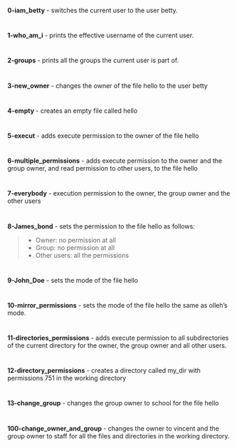 **0-iam_betty** - switches the current user to the user betty.
#
**1-who_am_i** - prints the effective username of the current user.
#
**2-groups** - prints all the groups the current user is part of.
#
**3-new_owner** - changes the owner of the file hello to the user betty
#
**4-empty** - creates an empty file called hello
#
**5-execut** - adds execute permission to the owner of the file hello
#
**6-multiple_permissions** - adds execute permission to the owner and the group owner, and read permission to other users, to the file hello
#
**7-everybody** - execution permission to the owner, the group owner and the other users
#
**8-James_bond** - sets the permission to the file hello as follows:

   >*  Owner: no permission at all
   >*  Group: no permission at all
   >*  Other users: all the permissions
#
**9-John_Doe**  - sets the mode of the file hello
#
**10-mirror_permissions**  - sets the mode of the file hello the same as olleh’s mode.
#
**11-directories_permissions** - adds execute permission to all subdirectories of the current directory for the owner, the group owner and all other users.
#
**12-directory_permissions**  - creates a directory called my_dir with permissions 751 in the working directory
#
**13-change_group** -  changes the group owner to school for the file hello
#
**100-change_owner_and_group**  - changes the owner to vincent and the group owner to staff for all the files and directories in the working directory.

